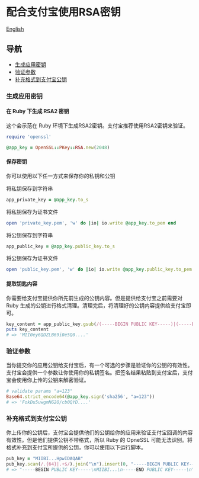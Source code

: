 # 配合支付宝使用RSA密钥

[English](rsa_key_en.md)

## 导航
* [生成应用密钥](#生成应用密钥)
* [验证参数](#验证参数)
* [补充格式到支付宝公钥](#补充格式到支付宝公钥)

### 生成应用密钥
#### 在 Ruby 下生成 RSA2 密钥
这个会示范在 Ruby 环境下生成RSA2密钥。支付宝推荐使用RSA2密钥来验证。
```ruby
require 'openssl'

@app_key = OpenSSL::PKey::RSA.new(2048)
```
#### 保存密钥
你可以使用以下任一方式来保存你的私钥和公钥

将私钥保存到字符串
```ruby
app_private_key = @app_key.to_s
```

将私钥保存为证书文件
```ruby
open 'private_key.pem', 'w' do |io| io.write @app_key.to_pem end
```

将公钥保存到字符串
```ruby
app_public_key = @app_key.public_key.to_s
```
将公钥保存为证书文件
```ruby
open 'public_key.pem', 'w' do |io| io.write @app_key.public_key.to_pem end
```

#### 提取钥匙内容
你需要给支付宝提供你所先前生成的公钥内容。但是提供给支付宝之前需要对 Ruby 生成的公钥进行格式清理。清理完后，将清理好的公钥内容提供给支付宝即可。
```ruby
key_content = app_public_key.gsub(/(-----BEGIN PUBLIC KEY-----)|(-----END PUBLIC KEY-----)|(\n)/, "")
puts key_content
# => 'MII0ey6QDZLB69i0e5Q0....'
```

### 验证参数
当你提交你的应用公钥给支付宝后，有一个可选的步骤是验证你的公钥的有效性。支付宝会提供一个参数让你使用你的私钥签名。把签名结果粘贴到支付宝后，支付宝会使用你上传的公钥来解密验证。
```ruby
# validate params "a=123"
Base64.strict_encode64(@app_key.sign('sha256', "a=123"))
# => 'FokDu5uwgmNG2O/cb0QYD....'
```

### 补充格式到支付宝公钥
你上传你的公钥后，支付宝会提供他们的公钥给你的应用来验证支付宝回调的内容有效性。但是他们提供公钥不带格式，所以 Ruby 的 OpneSSL 可能无法识别。将格式补充到支付宝所提供的公钥，你可以使用以下运行脚本。

```ruby
pub_key = "MIIBI...HpwIDAQAB"
pub_key.scan(/.{64}|.+$/).join("\n").insert(0, "-----BEGIN PUBLIC KEY-----\n").insert(-1, "\n-----END PUBLIC KEY-----\n")
# => "-----BEGIN PUBLIC KEY-----\nMIIBI...\n-----END PUBLIC KEY-----\n"
```

